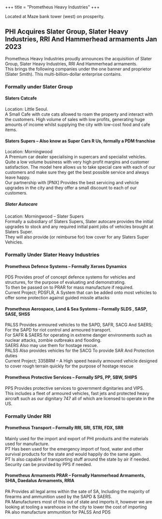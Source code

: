 +++ 
title = "Prometheus Heavy Industries"
+++


Located at Maze bank tower (west) on prosperity.  

## PHI Acquires Slater Group, Slater Heavy Industries, RRI And Hammerhead armaments Jan 2023  

Prometheus Heavy Industries proudly announces the acquisition of Slater Group, Slater Heavy Industries, RRI And Hammerhead armaments.  
This brings the following companies under the one banner and proprietor (Slater Smith). This multi-billion-dollar enterprise contains.  

### Formally under Slater Group  

#### Slaters Catcafe  

Location: Little Seoul.  
A Small Cafe with cute cats allowed to roam the property and interact with the customers.
High volume of sales with low profits, generating huge amounts of income whilst supplying the city with low-cost food and cafe items.

#### Slaters Supers – Also know as Super Cars R Us, formally a PDM franchise  

Location: Morningwood  
A Premium car dealer specialising in supercars and specialist vehicles.  
Quite a low volume business with very high profit margins and customer satisfaction. The model here allows us to take special care with each of our customers and make sure they get the best possible service and always leave happy.  
Our partnership with [PNX] Provides the best servicing and vehicle upgrades in the city and they offer a small discount to each of our customers.  

##### Slater Autocare   

Location: Morningwood – Slater Supers  
Formally a subsidiary of Slaters Supers, Slater autocare provides the initial upgrades to stock and any required initial paint jobs of vehicles brought at Slaters Super.  
They will also provide (or reimburse for) tow cover for any Slaters Super Vehicles.  

### Formally Under Slater Heavy Industries  

#### Prometheus Defence Systems – Formally Xerxes Dynamics  

PDS Provides proof of concept defence systems for vehicles and structures, for the purpose of evaluating and demonstrating.  
To then be passed on to PRAR for mass manufacture if required.  
Current Project; PDSFLR, A System that can be added onto most vehicles to offer some protection against guided missile attacks  

#### Prometheus Aerospace, Land & Sea Systems – Formally SLDS , SASP, SASE, SHSS  

PALSS Provides armoured vehicles to the SAPD, SAFR, SACG And SAERS;  
For the SAPD for riot control and armoured transport.  
For SAFR & SAERS for operating in extreme danger environments such as nuclear attacks, zombie outbreaks and flooding.  
SAERS Also may use them for hostage rescue.  
PALSS Also provides vehicles for the SACG To provide SAR And Protection duties  
Current Project; 335BRM – A High speed heavily armoured vehicle designed to cover rough terrain quickly for the purpose of hostage rescue  

#### Prometheus Protective Services – Formally SPS, PP, SBW, SHIPS  

PPS Provides protective services to government dignitaries and VIPS.  
This includes a fleet of armoured vehicles, fast jets and protected heavy aircraft such as our dignitary 747 all of which are licensed to operate in the US.  


### Formally Under RRI  

#### Prometheus Transport – Formally RRI, SRI, STRI, FDX, SRR  

Mainly used for the import and export of PHI products and the materials used for manufacture.  
PT Has been used for the emergency import of food, water and other survival products for the state and would happily do the same again.  
PT Is also capable of transporting stuff around the state by air if needed.  
Security can be provided by PPS if needed.  

#### Prometheus Armaments PRAR – Formally Hammerhead Armaments, SHIA, Daedalus Armaments, RRIA  

PA Provides all legal arms within the sate of SA, Including the majority of firearms and ammunition used by the SAPD & SAERS.  
PA Manufacturers most of this out of state and imports it, however we are looking at tooling a warehouse in the city to lower the cost of importing  
PA also manufacture ammunition for PALSS And PDS  
